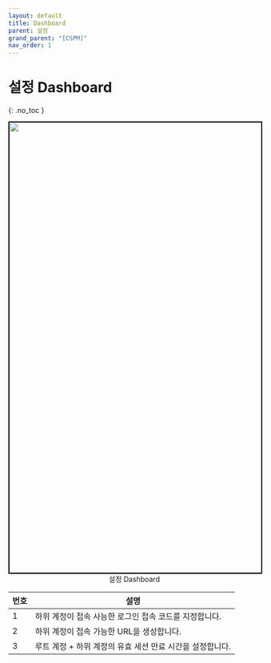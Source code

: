 ```yaml
---
layout: default
title: Dashboard
parent: 설정
grand_parent: "[CSPM]"
nav_order: 1
---
```


#  설정 Dashboard
{: .no_toc }
<br>


<center>
    <img
        src="../../../../assets/images/설정_대시보드.png"
        width="1600"
        height="900"
        style="border: 2px solid black;"
    />
    <figcaption>설정 Dashboard</figcaption>
</center>

| 번호 | 설명       |
|------|------------|
| 1 | 하위 계정이 접속 사능한 로그인 접속 코드를 지정합니다. |
| 2 | 하위 계정이 접속 가능한 URL을 생성합니다. |
| 3 | 루트 계정 + 하위 계정의 유효 세션 만료 시간을 설정합니다. |
